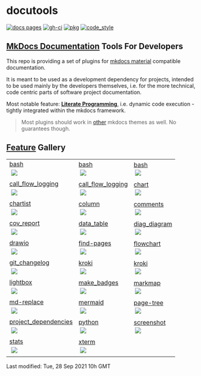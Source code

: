 #  docutools

<!-- badges -->
[![docs pages][docs pages_img]][docs pages] [![gh-ci][gh-ci_img]][gh-ci] [![pkg][pkg_img]][pkg] [![code_style][code_style_img]][code_style] 

[docs pages]: https://axiros.github.io/docutools
[docs pages_img]: https://axiros.github.io/docutools/img/badge_docs.svg
[gh-ci]: https://github.com/axiros/docutools/actions/workflows/ci.yml
[gh-ci_img]: https://github.com/axiros/docutools/actions/workflows/ci.yml/badge.svg
[pkg]: https://pypi.org/project/docutools/2021.10.9/
[pkg_img]: https://axiros.github.io/docutools/img/badge_pypi.svg
[code_style]: https://pypi.org/project/axblack/
[code_style_img]: https://axiros.github.io/docutools/img/badge_axblack.svg
<!-- badges -->


## [MkDocs Documentation](https://axiros.github.io/docutools/) Tools For Developers

This repo is providing a set of plugins for [mkdocs material](https://squidfunk.github.io/mkdocs-material/) compatible documentation.

It is meant to be used as a development dependency for projects, intended to be used mainly by the
developers themselves, i.e. for the more technical, code centric parts of software project documentation.

Most notable feature: **[Literate Programming](https://axiros.github.io/docutools/features/lp/)**, i.e. dynamic code execution - tightly integrated within the mkdocs framework.


> Most plugins should work in [other](https://www.mkdocs.org/dev-guide/themes/) mkdocs themes as well. No guarantees though.



## [Feature](https://axiros.github.io/docutools/features/) Gallery

<!-- gallery --><table id=gallery>
<tr>
<td style="cursor: pointer" title="features/lp/bash" class="even" onclick="window.location.href='features/lp/bash'">
<a href="https://axiros.github.io/docutools/features/lp/bash/">bash</a><br/><img onclick="event.stopPropagation();" src="https://axiros.github.io/docutools/features/lp/bash/img/gl_lp_any.png" style="display: block; padding: 3%; margin: auto; max-height: 500px"></img>
</td>
<td style="cursor: pointer" title="features/lp/bash" class="odd" onclick="window.location.href='features/lp/bash'">
<a href="https://axiros.github.io/docutools/features/lp/bash/">bash</a><br/><img onclick="event.stopPropagation();" src="https://axiros.github.io/docutools/features/lp/bash/img/gl_lp_async.png" style="display: block; padding: 3%; margin: auto; max-height: 500px"></img>
</td>
<td style="cursor: pointer" title="features/lp/bash" class="even" onclick="window.location.href='features/lp/bash'">
<a href="https://axiros.github.io/docutools/features/lp/bash/">bash</a><br/><img onclick="event.stopPropagation();" src="https://axiros.github.io/docutools/features/lp/bash/img/gl_lp_ctrl_c.png" style="display: block; padding: 3%; margin: auto; max-height: 500px"></img>
</td>
</tr>
<tr>
<td style="cursor: pointer" title="features/lp/python/call_flow_logging" class="odd" onclick="window.location.href='features/lp/python/call_flow_logging'">
<a href="https://axiros.github.io/docutools/features/lp/python/call_flow_logging/">call_flow_logging</a><br/><img onclick="event.stopPropagation();" src="https://axiros.github.io/docutools/features/lp/python/call_flow_logging/img/gl_cfl.png" style="display: block; padding: 3%; margin: auto; max-height: 500px"></img>
</td>
<td style="cursor: pointer" title="features/lp/python/call_flow_logging" class="even" onclick="window.location.href='features/lp/python/call_flow_logging'">
<a href="https://axiros.github.io/docutools/features/lp/python/call_flow_logging/">call_flow_logging</a><br/><img onclick="event.stopPropagation();" src="https://axiros.github.io/docutools/features/lp/python/call_flow_logging/img/gl_cfl_details.png" style="display: block; padding: 3%; margin: auto; max-height: 500px"></img>
</td>
<td style="cursor: pointer" title="features/lp/plugs/chart" class="odd" onclick="window.location.href='features/lp/plugs/chart'">
<a href="https://axiros.github.io/docutools/features/lp/plugs/chart/">chart</a><br/><img onclick="event.stopPropagation();" src="https://axiros.github.io/docutools/features/lp/plugs/chart/img/gl_chart.png" style="display: block; padding: 3%; margin: auto; max-height: 500px"></img>
</td>
</tr>
<tr>
<td style="cursor: pointer" title="features/lp/plugs/chartist" class="even" onclick="window.location.href='features/lp/plugs/chartist'">
<a href="https://axiros.github.io/docutools/features/lp/plugs/chartist/">chartist</a><br/><img onclick="event.stopPropagation();" src="https://axiros.github.io/docutools/features/lp/plugs/chartist/img/gl_chartist.png" style="display: block; padding: 3%; margin: auto; max-height: 500px"></img>
</td>
<td style="cursor: pointer" title="features/lp/plugs/column" class="odd" onclick="window.location.href='features/lp/plugs/column'">
<a href="https://axiros.github.io/docutools/features/lp/plugs/column/">column</a><br/><img onclick="event.stopPropagation();" src="https://axiros.github.io/docutools/features/lp/plugs/column/img/gl_columns.png" style="display: block; padding: 3%; margin: auto; max-height: 500px"></img>
</td>
<td style="cursor: pointer" title="features/lp/python/comments" class="even" onclick="window.location.href='features/lp/python/comments'">
<a href="https://axiros.github.io/docutools/features/lp/python/comments/">comments</a><br/><img onclick="event.stopPropagation();" src="https://axiros.github.io/docutools/features/lp/python/comments/img/gl_comments.png" style="display: block; padding: 3%; margin: auto; max-height: 500px"></img>
</td>
</tr>
<tr>
<td style="cursor: pointer" title="features/lp/python/cov_report" class="odd" onclick="window.location.href='features/lp/python/cov_report'">
<a href="https://axiros.github.io/docutools/features/lp/python/cov_report/">cov_report</a><br/><img onclick="event.stopPropagation();" src="https://axiros.github.io/docutools/features/lp/python/cov_report/img/gl_cov_backref.png" style="display: block; padding: 3%; margin: auto; max-height: 500px"></img>
</td>
<td style="cursor: pointer" title="features/lp/python/data_table" class="even" onclick="window.location.href='features/lp/python/data_table'">
<a href="https://axiros.github.io/docutools/features/lp/python/data_table/">data_table</a><br/><img onclick="event.stopPropagation();" src="https://axiros.github.io/docutools/features/lp/python/data_table/img/gl_data_tables.png" style="display: block; padding: 3%; margin: auto; max-height: 500px"></img>
</td>
<td style="cursor: pointer" title="features/lp/python/diag_diagram" class="odd" onclick="window.location.href='features/lp/python/diag_diagram'">
<a href="https://axiros.github.io/docutools/features/lp/python/diag_diagram/">diag_diagram</a><br/><img onclick="event.stopPropagation();" src="https://axiros.github.io/docutools/features/lp/python/diag_diagram/img/gl_diag.png" style="display: block; padding: 3%; margin: auto; max-height: 500px"></img>
</td>
</tr>
<tr>
<td style="cursor: pointer" title="features/lp/plugs/drawio" class="even" onclick="window.location.href='features/lp/plugs/drawio'">
<a href="https://axiros.github.io/docutools/features/lp/plugs/drawio/">drawio</a><br/><img onclick="event.stopPropagation();" src="https://axiros.github.io/docutools/features/lp/plugs/drawio/img/gl_drawio.png" style="display: block; padding: 3%; margin: auto; max-height: 500px"></img>
</td>
<td style="cursor: pointer" title="features/find-pages" class="odd" onclick="window.location.href='features/find-pages'">
<a href="https://axiros.github.io/docutools/features/find-pages/">find-pages</a><br/><img onclick="event.stopPropagation();" src="https://axiros.github.io/docutools/features/find-pages/img/gl_find_pages.png" style="display: block; padding: 3%; margin: auto; max-height: 500px"></img>
</td>
<td style="cursor: pointer" title="features/lp/plugs/flowchart" class="even" onclick="window.location.href='features/lp/plugs/flowchart'">
<a href="https://axiros.github.io/docutools/features/lp/plugs/flowchart/">flowchart</a><br/><img onclick="event.stopPropagation();" src="https://axiros.github.io/docutools/features/lp/plugs/flowchart/img/gl_flow.png" style="display: block; padding: 3%; margin: auto; max-height: 500px"></img>
</td>
</tr>
<tr>
<td style="cursor: pointer" title="features/lp/python/git_changelog" class="odd" onclick="window.location.href='features/lp/python/git_changelog'">
<a href="https://axiros.github.io/docutools/features/lp/python/git_changelog/">git_changelog</a><br/><img onclick="event.stopPropagation();" src="https://axiros.github.io/docutools/features/lp/python/git_changelog/img/gl_changel.png" style="display: block; padding: 3%; margin: auto; max-height: 500px"></img>
</td>
<td style="cursor: pointer" title="features/lp/plugs/kroki" class="even" onclick="window.location.href='features/lp/plugs/kroki'">
<a href="https://axiros.github.io/docutools/features/lp/plugs/kroki/">kroki</a><br/><img onclick="event.stopPropagation();" src="https://axiros.github.io/docutools/features/lp/plugs/kroki/img/gl_kroki.png" style="display: block; padding: 3%; margin: auto; max-height: 500px"></img>
</td>
<td style="cursor: pointer" title="features/lp/plugs/kroki" class="odd" onclick="window.location.href='features/lp/plugs/kroki'">
<a href="https://axiros.github.io/docutools/features/lp/plugs/kroki/">kroki</a><br/><img onclick="event.stopPropagation();" src="https://axiros.github.io/docutools/features/lp/plugs/kroki/img/gl_kroki_cheat.png" style="display: block; padding: 3%; margin: auto; max-height: 500px"></img>
</td>
</tr>
<tr>
<td style="cursor: pointer" title="features/lp/plugs/lightbox" class="even" onclick="window.location.href='features/lp/plugs/lightbox'">
<a href="https://axiros.github.io/docutools/features/lp/plugs/lightbox/">lightbox</a><br/><img onclick="event.stopPropagation();" src="https://axiros.github.io/docutools/features/lp/plugs/lightbox/img/gl_light.png" style="display: block; padding: 3%; margin: auto; max-height: 500px"></img>
</td>
<td style="cursor: pointer" title="features/lp/plugs/make_badges" class="odd" onclick="window.location.href='features/lp/plugs/make_badges'">
<a href="https://axiros.github.io/docutools/features/lp/plugs/make_badges/">make_badges</a><br/><img onclick="event.stopPropagation();" src="https://axiros.github.io/docutools/features/lp/plugs/make_badges/img/gl_badges.png" style="display: block; padding: 3%; margin: auto; max-height: 500px"></img>
</td>
<td style="cursor: pointer" title="features/lp/plugs/markmap" class="even" onclick="window.location.href='features/lp/plugs/markmap'">
<a href="https://axiros.github.io/docutools/features/lp/plugs/markmap/">markmap</a><br/><img onclick="event.stopPropagation();" src="https://axiros.github.io/docutools/features/lp/plugs/markmap/img/gl_mark.png" style="display: block; padding: 3%; margin: auto; max-height: 500px"></img>
</td>
</tr>
<tr>
<td style="cursor: pointer" title="features/md-replace" class="odd" onclick="window.location.href='features/md-replace'">
<a href="https://axiros.github.io/docutools/features/md-replace/">md-replace</a><br/><img onclick="event.stopPropagation();" src="https://axiros.github.io/docutools/features/md-replace/img/gl_md_repl.png" style="display: block; padding: 3%; margin: auto; max-height: 500px"></img>
</td>
<td style="cursor: pointer" title="features/lp/plugs/mermaid" class="even" onclick="window.location.href='features/lp/plugs/mermaid'">
<a href="https://axiros.github.io/docutools/features/lp/plugs/mermaid/">mermaid</a><br/><img onclick="event.stopPropagation();" src="https://axiros.github.io/docutools/features/lp/plugs/mermaid/img/gl_merm.png" style="display: block; padding: 3%; margin: auto; max-height: 500px"></img>
</td>
<td style="cursor: pointer" title="features/page-tree" class="odd" onclick="window.location.href='features/page-tree'">
<a href="https://axiros.github.io/docutools/features/page-tree/">page-tree</a><br/><img onclick="event.stopPropagation();" src="https://axiros.github.io/docutools/features/page-tree/img/gl_tree_ex.png" style="display: block; padding: 3%; margin: auto; max-height: 500px"></img>
</td>
</tr>
<tr>
<td style="cursor: pointer" title="features/lp/python/project_dependencies" class="even" onclick="window.location.href='features/lp/python/project_dependencies'">
<a href="https://axiros.github.io/docutools/features/lp/python/project_dependencies/">project_dependencies</a><br/><img onclick="event.stopPropagation();" src="https://axiros.github.io/docutools/features/lp/python/project_dependencies/img/gl_auto_deps.png" style="display: block; padding: 3%; margin: auto; max-height: 500px"></img>
</td>
<td style="cursor: pointer" title="features/lp/python" class="odd" onclick="window.location.href='features/lp/python'">
<a href="https://axiros.github.io/docutools/features/lp/python/">python</a><br/><img onclick="event.stopPropagation();" src="https://axiros.github.io/docutools/features/lp/python/img/gl_lp_html.png" style="display: block; padding: 3%; margin: auto; max-height: 500px"></img>
</td>
<td style="cursor: pointer" title="features/lp/python/screenshot" class="even" onclick="window.location.href='features/lp/python/screenshot'">
<a href="https://axiros.github.io/docutools/features/lp/python/screenshot/">screenshot</a><br/><img onclick="event.stopPropagation();" src="https://axiros.github.io/docutools/features/lp/python/screenshot/img/gl_shots.png" style="display: block; padding: 3%; margin: auto; max-height: 500px"></img>
</td>
</tr>
<tr>
<td style="cursor: pointer" title="features/stats" class="odd" onclick="window.location.href='features/stats'">
<a href="https://axiros.github.io/docutools/features/stats/">stats</a><br/><img onclick="event.stopPropagation();" src="https://axiros.github.io/docutools/features/stats/img/gl_stats.png" style="display: block; padding: 3%; margin: auto; max-height: 500px"></img>
</td>
<td style="cursor: pointer" title="features/lp/xterm" class="even" onclick="window.location.href='features/lp/xterm'">
<a href="https://axiros.github.io/docutools/features/lp/xterm/">xterm</a><br/><img onclick="event.stopPropagation();" src="https://axiros.github.io/docutools/features/lp/img/gl__xterm.png" style="display: block; padding: 3%; margin: auto; max-height: 500px"></img>
</td>
<td style="cursor: pointer" title="" class="odd" onclick="window.location.href=''">
</td>
</tr>
</table><!-- gallery -->
Last modified: Tue, 28 Sep 2021 10h GMT 